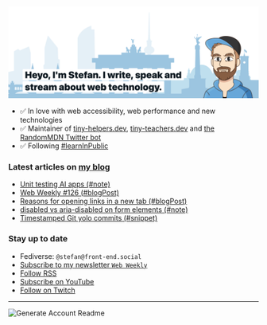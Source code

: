 <img alt="Heyo, I'm Stefan. I write and speak about web technology." src="https://raw.githubusercontent.com/stefanjudis/stefanjudis/main/screenshot.png">

- ✅ In love with web accessibility, web performance and new technologies
- ✅ Maintainer of [tiny-helpers.dev](https://tiny-helpers.dev), [tiny-teachers.dev](https://tiny-teachers.dev/) and [the RandomMDN Twitter bot](https://twitter.com/randomMDN)
- ✅ Following [#learnInPublic](https://www.stefanjudis.com/today-i-learned/)
### Latest articles on [my blog](https://www.stefanjudis.com)

<!-- BLOG-POST-LIST:START -->
- [Unit testing AI apps &lpar;#note&rpar;](https://www.stefanjudis.com/notes/ai-app-unit-testing/)
- [Web Weekly #126 &lpar;#blogPost&rpar;](https://www.stefanjudis.com/blog/web-weekly-126/)
- [Reasons for opening links in a new tab &lpar;#blogPost&rpar;](https://www.stefanjudis.com/blog/reasons-for-opening-links-in-a-new-tab/)
- [disabled vs aria-disabled on form elements &lpar;#note&rpar;](https://www.stefanjudis.com/notes/disabled-vs-aria-disabled-on-form-elements/)
- [Timestamped Git yolo commits  &lpar;#snippet&rpar;](https://www.stefanjudis.com/snippets/timestamped-git-yolo-commits/)
<!-- BLOG-POST-LIST:END -->

### Stay up to date

- Fediverse: `@stefan@front-end.social`
- [Subscribe to my newsletter `Web Weekly`](https://webweekly.email/)
- [Follow RSS](https://www.stefanjudis.com/feeds/)
- [Subscribe on YouTube](https://youtube.com/c/stefanjudis)
- [Follow on Twitch](https://www.twitch.tv/stefanjudis)

---

![Generate Account Readme](https://github.com/stefanjudis/stefanjudis/workflows/Generate%20Account%20Readme/badge.svg)
